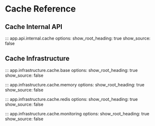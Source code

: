 # Cache Reference

## Cache Internal API

::: app.api.internal.cache
    options:
        show_root_heading: true
        show_source: false

## Cache Infrastructure

::: app.infrastructure.cache.base
    options:
        show_root_heading: true
        show_source: false

::: app.infrastructure.cache.memory
    options:
        show_root_heading: true
        show_source: false

::: app.infrastructure.cache.redis
    options:
        show_root_heading: true
        show_source: false

::: app.infrastructure.cache.monitoring
    options:
        show_root_heading: true
        show_source: false
